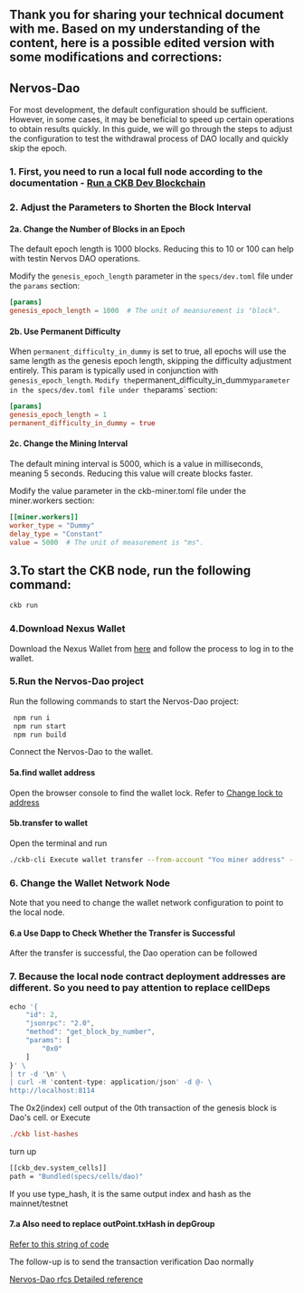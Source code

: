 ## Thank you for sharing your technical document with me. Based on my understanding of the content, here is a possible edited version with some modifications and corrections:
## Nervos-Dao 

For most development, the default configuration should be sufficient. However, in some cases, it may be beneficial to speed up certain operations to obtain results quickly. In this guide, we will go through the steps to adjust the configuration to test the withdrawal process of DAO locally and quickly skip the epoch.

### 1. First, you need to run a local full node according to the documentation  - [Run a CKB Dev Blockchain](https://docs.nervos.org/docs/basics/guides/devchain/#4-adjust-the-parameters-to-shorten-the-block-interval-optional)

### 2. Adjust the Parameters to Shorten the Block Interval

#### 2a. Change the Number of Blocks in an Epoch
The default epoch length is 1000 blocks. Reducing this to 10 or 100 can help with testin Nervos DAO operations.

Modify the  `genesis_epoch_length` parameter in the `specs/dev.toml` file under the `params` section:

```toml
[params]
genesis_epoch_length = 1000  # The unit of meansurement is "block".
```

#### 2b. Use Permanent Difficulty
When `permanent_difficulty_in_dummy` is set to true, all epochs will use the same length as the genesis epoch length, skipping the difficulty adjustment entirely. This param is typically used in conjunction with `genesis_epoch_length`.
`
Modify the `permanent_difficulty_in_dummy` parameter in the specs/dev.toml file under the `params` section:

```toml
[params]
genesis_epoch_length = 1
permanent_difficulty_in_dummy = true
```

#### 2c. Change the Mining Interval
The default mining interval is 5000, which is a value in milliseconds, meaning 5 seconds. Reducing this value will create blocks faster.

Modify the value parameter in the ckb-miner.toml file under the miner.workers section:

```toml
[[miner.workers]]
worker_type = "Dummy"
delay_type = "Constant"
value = 5000  # The unit of measurement is "ms".
```

## 3.To start the CKB node, run the following command:
```sh
ckb run
```

### 4.Download Nexus Wallet 
Download the Nexus Wallet from [here](https://github.com/ckb-js/nexus) and follow the process to log in to the wallet.

### 5.Run the Nervos-Dao project
Run the following commands to start the Nervos-Dao project:
```sh
 npm run i
 npm run start
 npm run build
```
Connect the Nervos-Dao to the wallet.

#### 5a.find wallet address
Open the browser console to find the wallet lock. Refer to 
[Change lock to address](https://lumos-website.vercel.app/tools/address-conversion)

#### 5b.transfer to wallet
Open the terminal and run 
```sh
./ckb-cli Execute wallet transfer --from-account "You miner address" --to-address "You wallet address" --capacity 10000 --max-tx-fee 0.00001
```


### 6. Change the Wallet Network Node
Note that you need to change the wallet network configuration to point to the local node.

#### 6.a Use Dapp to Check Whether the Transfer is Successful

After the transfer is successful, the Dao operation can be followed

### 7. Because the local node contract deployment addresses are different. So you need to pay attention to replace cellDeps
```ts
echo '{
    "id": 2,
    "jsonrpc": "2.0",
    "method": "get_block_by_number",
    "params": [
        "0x0"
    ]
}' \
| tr -d '\n' \
| curl -H 'content-type: application/json' -d @- \
http://localhost:8114
```
The 0x2(index) cell output of the 0th transaction of the genesis block is Dao's cell. or Execute
 
```toml
./ckb list-hashes 
```
turn up

```sh
[[ckb_dev.system_cells]]
path = "Bundled(specs/cells/dao)"
```
If you use type_hash, it is the same output index and hash as the mainnet/testnet

#### 7.a Also need to replace outPoint.txHash in depGroup
[Refer to this string of code](https://github.com/ckb-js/ckit/blob/develop/packages/ckit/src/__tests__/deploy.ts#L27-L47)

The follow-up is to send the transaction verification Dao normally

[Nervos-Dao rfcs Detailed reference](https://github.com/nervosnetwork/rfcs/blob/master/rfcs/0023-dao-deposit-withdraw/0023-dao-deposit-withdraw.md)

